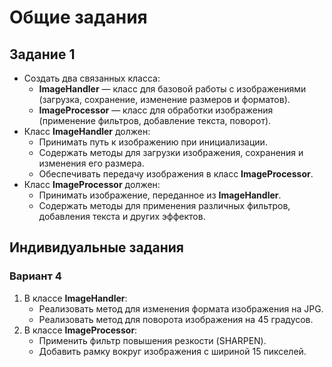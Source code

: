 # Общие задания
## Задание 1

- Создать два связанных класса:
    - **ImageHandler** — класс для базовой работы с изображениями (загрузка, сохранение, изменение размеров и форматов).
    - **ImageProcessor** — класс для обработки изображения (применение фильтров, добавление текста, поворот).
- Класс **ImageHandler** должен:
    - Принимать путь к изображению при инициализации.
    - Содержать методы для загрузки изображения, сохранения и изменения его размера.
    - Обеспечивать передачу изображения в класс **ImageProcessor**.
- Класс **ImageProcessor** должен:
    - Принимать изображение, переданное из **ImageHandler**.
    - Содержать методы для применения различных фильтров, добавления текста и других эффектов.
## Индивидуальные задания
### **Вариант 4**

1. В классе **ImageHandler**:
    - Реализовать метод для изменения формата изображения на JPG.
    - Реализовать метод для поворота изображения на 45 градусов.
2. В классе **ImageProcessor**:
    - Применить фильтр повышения резкости (SHARPEN).
    - Добавить рамку вокруг изображения с шириной 15 пикселей.
